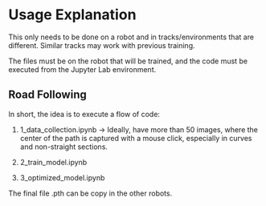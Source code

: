 # Usage Explanation

This only needs to be done on a robot and in tracks/environments that are different. Similar tracks may work with previous training.

The files must be on the robot that will be trained, and the code must be executed from the Jupyter Lab environment.

## Road Following 

In short, the idea is to execute a flow of code:

1. 1_data_collection.ipynb -> Ideally, have more than 50 images, where the center of the path is captured with a mouse click, especially in curves and non-straight sections.

2. 2_train_model.ipynb

3. 3_optimized_model.ipynb 

The final file .pth can be copy in the other robots.
